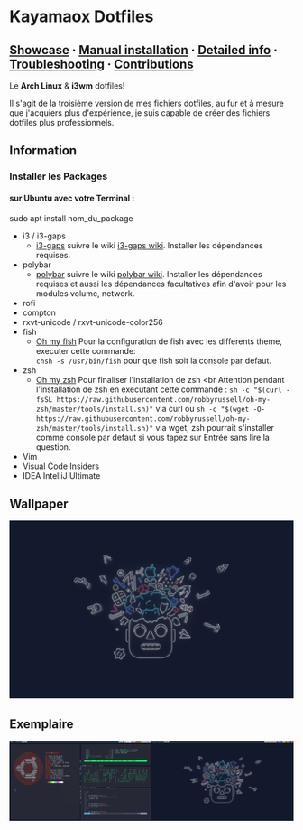 # Kayamaox Dotfiles

## [Showcase](#showcase) · [Manual installation](#manual-installation) · [Detailed info](#detailed-information) · [Troubleshooting](#troubleshooting) · [Contributions](#contributions)

Le **Arch Linux** & **i3wm** dotfiles!

Il s'agit de la troisième version de mes fichiers dotfiles, au fur et à mesure que j'acquiers plus d'expérience, je suis capable de créer des fichiers dotfiles plus professionnels.

## Information

### Installer les Packages
#### sur Ubuntu avec votre Terminal :
sudo apt install nom_du_package
  * i3 / i3-gaps
  	- [i3-gaps](https://github.com/Airblader/i3) suivre le wiki [i3-gaps wiki](https://github.com/Airblader/i3/wiki). Installer les dépendances requises.
  * polybar
  	- [polybar](https://github.com/polybar/polybar) suivre le wiki [polybar wiki](https://github.com/polybar/polybar/wiki).
Installer les dépendances requises et aussi les dépendances facultatives afin d'avoir pour les modules volume, network.
  * rofi
  * compton
  * rxvt-unicode / rxvt-unicode-color256
  * fish 
  	- [Oh my fish](https://github.com/oh-my-fish/oh-my-fish) Pour la configuration de fish avec les differents theme, executer cette commande:<br> ``chsh -s /usr/bin/fish`` pour que fish soit la console par defaut.
  * zsh
    - [Oh my zsh](https://github.com/robbyrussell/oh-my-zsh) Pour finaliser l'installation de zsh <br Attention pendant l'installation de zsh en executant cette commande : ``sh -c "$(curl -fsSL https://raw.githubusercontent.com/robbyrussell/oh-my-zsh/master/tools/install.sh)"`` via curl ou ``sh -c "$(wget -O- https://raw.githubusercontent.com/robbyrussell/oh-my-zsh/master/tools/install.sh)"`` via wget, zsh pourrait s'installer comme console par defaut si vous tapez sur Entrée sans lire la question.
  * Vim
  * Visual Code Insiders
  * IDEA IntelliJ Ultimate
  
  ## Wallpaper
  ![Wallpaper](https://raw.githubusercontent.com/kayamaox/dotfiles/master/desktop.png "Wallpaper")
  
   ## Exemplaire
  ![Exemplaire](https://raw.githubusercontent.com/kayamaox/dotfiles/master/screenshot.png "Exemplaire")
